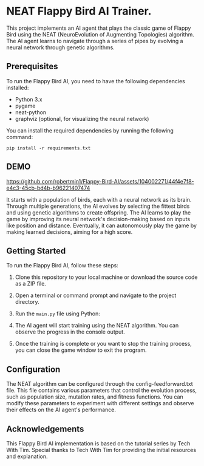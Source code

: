 # NEAT Flappy Bird AI Trainer.

This project implements an AI agent that plays the classic game of Flappy Bird using the NEAT (NeuroEvolution of Augmenting Topologies) algorithm. The AI agent learns to navigate through a series of pipes by evolving a neural network through genetic algorithms.

## Prerequisites

To run the Flappy Bird AI, you need to have the following dependencies installed:

- Python 3.x
- pygame
- neat-python
- graphviz (optional, for visualizing the neural network)

You can install the required dependencies by running the following command:

```
pip install -r requirements.txt
```
## DEMO

https://github.com/robertmin1/Flappy-Bird-AI/assets/104002271/44f4e7f8-e4c3-45cb-bd4b-b96221407474

It starts with a population of birds, each with a neural network as its brain. Through multiple generations, the 
AI evolves by selecting the fittest birds and using genetic algorithms to create offspring. The AI learns to play 
the game by improving its neural network's decision-making based on inputs like position and distance. 
Eventually, it can autonomously play the game by making learned decisions, aiming for a high score.


## Getting Started
To run the Flappy Bird AI, follow these steps:

1. Clone this repository to your local machine or download the source code as a ZIP file.

2. Open a terminal or command prompt and navigate to the project directory.

3. Run the `main.py` file using Python:

4. The AI agent will start training using the NEAT algorithm. You can observe the progress in the console output.

5. Once the training is complete or you want to stop the training process, you can close the game window to exit the program.


## Configuration
The NEAT algorithm can be configured through the config-feedforward.txt file. This file contains various parameters that control the evolution process, such as population size, mutation rates, and fitness functions. You can modify these parameters to experiment with different settings and observe their effects on the AI agent's performance.

## Acknowledgements
This Flappy Bird AI implementation is based on the tutorial series by Tech With Tim. Special thanks to Tech With Tim for providing the initial resources and explanation.
